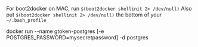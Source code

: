 For boot2docker on MAC, run `$(boot2docker shellinit 2> /dev/null)`
Also put `$(boot2docker shellinit 2> /dev/null)` the bottom of your `~/.bash_profile`

docker run --name gtoken-postgres [-e POSTGRES_PASSWORD=mysecretpassword] -d postgres